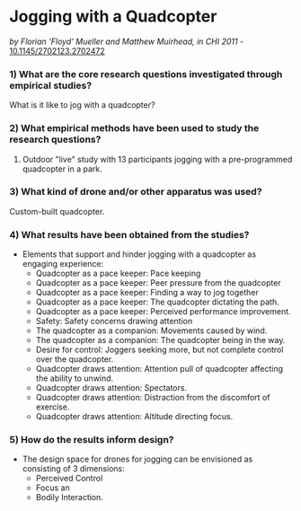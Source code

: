 # Jogging with a Quadcopter

*by Florian 'Floyd' Mueller and Matthew Muirhead, in CHI 2011* - [10.1145/2702123.2702472](https://doi.org/10.1145/2702123.2702472)

### 1) What are the core research questions investigated through empirical studies?

What is it like to jog with a quadcopter?

### 2) What empirical methods have been used to study the research questions?

1. Outdoor "live" study with 13 participants jogging with a pre-programmed quadcopter in a park.

### 3) What kind of drone and/or other apparatus was used?

Custom-built quadcopter.

### 4) What results have been obtained from the studies?

- Elements that support and hinder jogging with a quadcopter as engaging experience:
  - Quadcopter as a pace keeper: Pace keeping
  - Quadcopter as a pace keeper: Peer pressure from the quadcopter
  - Quadcopter as a pace keeper: Finding a way to jog together
  - Quadcopter as a pace keeper: The quadcopter dictating the path.
  - Quadcopter as a pace keeper: Perceived performance improvement.
  - Safety: Safety concerns drawing attention
  - The quadcopter as a companion: Movements caused by wind.
  - The quadcopter as a companion: The quadcopter being in the way.
  - Desire for control: Joggers seeking more, but not complete control over the quadcopter.
  - Quadcopter draws attention: Attention pull of quadcopter affecting the ability to unwind.
  - Quadcopter draws attention: Spectators.
  - Quadcopter draws attention: Distraction from the discomfort of exercise.
  - Quadcopter draws attention: Altitude directing focus.

### 5) How do the results inform design?

- The design space for drones for jogging can be envisioned as consisting of 3 dimensions:
  - Perceived Control
  - Focus an
  - Bodily Interaction.

